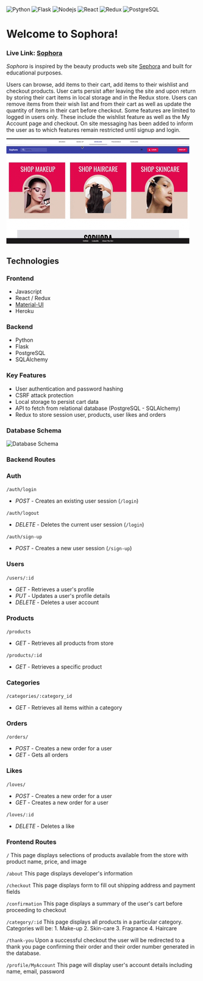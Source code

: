 ![Python](https://img.shields.io/badge/Python-3776AB?style=for-the-badge&logo=python&logoColor=white) ![Flask](https://img.shields.io/badge/Flask-000000?style=for-the-badge&logo=flask&logoColor=white) ![Nodejs](https://img.shields.io/badge/Node.js-43853D?style=for-the-badge&logo=node.js&logoColor=white) ![React](https://img.shields.io/badge/React-20232A?style=for-the-badge&logo=react&logoColor=61DAFB) ![Redux](https://img.shields.io/badge/Redux-593D88?style=for-the-badge&logo=redux&logoColor=white) ![PostgreSQL](https://img.shields.io/badge/postgres-%23316192.svg?style=for-the-badge&logo=postgresql&logoColor=white)

# Welcome to Sophora!

### Live Link: [Sophora](https://thriftee.herokuapp.com/)
_Sophora_ is inspired by the beauty products web site [Sephora](https://www.sephora.com/) and built for educational purposes.

Users can browse, add items to their cart, add items to their wishlist and checkout products. User carts persist after leaving the site and upon return by storing their cart items in local storage and in the Redux store. Users can remove items from their wish list and from their cart as well as update the quantity of items in their cart before checkout. Some features are limited to logged in users only. These include the wishlist feature as well as the My Account page and checkout. On site messaging has been added to inform the user as to which features remain restricted until signup and login.

![](giphy.gif)

## Technologies
### Frontend
- Javascript
- React / Redux
- [Material-UI](https://material-ui.com)
- Heroku

### Backend
- Python
- Flask
- PostgreSQL
- SQLAlchemy

### Key Features
- User authentication and password hashing
- CSRF attack protection
- Local storage to persist cart data
- API to fetch from relational database (PostgreSQL - SQLAlchemy)
- Redux to store session user, products, user likes and orders

### Database Schema
![Database Schema](https://res.cloudinary.com/dse6ebwba/image/upload/v1623548616/sophoraDB_mjjmvl.png)

### Backend Routes

### Auth

`/auth/login`
- *POST* - Creates an existing user session (`/login`)

`/auth/logout`
- *DELETE* - Deletes the current user session (`/login`)

`/auth/sign-up`
- *POST* - Creates a new user session (`/sign-up`)


### Users

 `/users/:id`
- *GET* - Retrieves a user's profile
- *PUT* - Updates a user's profile details
- *DELETE* - Deletes a user account


### Products

 `/products`
- *GET* - Retrieves all products from store


 `/products/:id`
- *GET* - Retrieves a specific product


### Categories

`/categories/:category_id`
- *GET* - Retrieves all items within a category


### Orders

 `/orders/`
- *POST* - Creates a new order for a user
- *GET* - Gets all orders


### Likes

 `/loves/`
- *POST* - Creates a new order for a user
- *GET* - Creates a new order for a user

`/loves/:id`
- *DELETE* - Deletes a like

### Frontend Routes

 `/`
This page displays selections of products available from the store with product name, price, and image

`/about`
This page displays developer's information

`/checkout`
This page displays form to fill out shipping address and payment fields

`/confirmation`
This page displays a summary of the user's cart before proceeding to checkout

`/category/:id`
This page displays all products in a particular category. Categories will be:
    1. Make-up
    2. Skin-care
    3. Fragrance
    4. Haircare

`/thank-you`
Upon a successful checkout the user will be redirected to a thank you page confirming their order and their order number generated in the database.

`/profile/MyAccount`
This page will display user's account details including name, email, password
